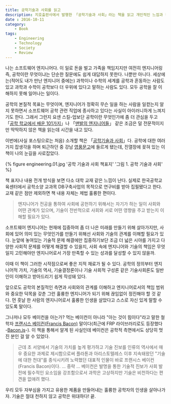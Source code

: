 ```yaml
---
title: 공학기술과 사회를 읽고
description: 지호출판사에서 발행한 「공학기술과 사회」라는 책을 읽고 개인적인 느낌과 감평을 작성한 문서입니다.
date : 2016-10-11
category:
    - Book
tags:
    - Engineering
    - Technology
    - Society
    - Review
---
```


나는 소프트웨어 엔지니어다. 이 일로 돈을 벌고 가족을 책임지지만 여전히 엔지니어링 즉, 공학이란 무엇이냐는 단순한 질문에도 쉽게 대답하지 못한다. 나뿐만 아니다. 세상에는(적어도 내가 만난 엔지니어 중에는) 과학이나 수학의 세계를 공학과 혼동하는 사람도 있고 과학과 수학이 공학보다 더 우위에 있다고 말하는 사람도 있다. 모두 공학을 잘 이해하지 못해 일어나는 일이다.

공학의 본질적 목표는 무엇이며, 엔지니어가 정확히 무슨 일을 하는 사람을 일컫는지 알지 못하면서 소프트웨어 공학 관련 직업에 종사하고 있다는 사실이 아이러니하게 느껴지기도 한다. 그래서 그런지 요샌 스킬-업보단 공학이란 무엇인가에 좀 더 관심을 두고 「[공학 학교에서 배운 101가지](http://www.kyobobook.co.kr/product/detailViewKor.laf?ejkGb=KOR&mallGb=KOR&barcode=9791185628141&orderClick=LAG&Kc=)」나 「[맨발의 엔지니어들](http://www.kyobobook.co.kr/product/detailViewKor.laf?ejkGb=KOR&mallGb=KOR&barcode=9788925559315&orderClick=LAG&Kc=http://www.kyobobook.co.kr/product/detailViewKor.laf?ejkGb=KOR&mallGb=KOR&barcode=9788925559315&orderClick=LAG&Kc=)」 같은 조금은 덜 전문적이지만 딱딱하지 않은 책을 읽는데 시간을 내고 있다.

이번에(사실 포스팅으로는 처음) 소개할 책은 「[공학기술과 사회](http://www.kyobobook.co.kr/product/detailViewKor.laf?ejkGb=KOR&mallGb=KOR&barcode=9788959090112&orderClick=LAH&Kc=)」다. 공학에 대한 여러 가지 잡생각을 하며 퇴근하던 중 강남 [영풍문고](http://www.ypbooks.co.kr/m_main.yp)에 들르게 됐는데, 진열장에 꽂혀 있는 이 책이 나의 눈길을 사로잡았다.

{% figure engineering.01.jpg '공학 기술과 사회 책표지' '그림 1. 공학 기술과 사회' %}

책 표지나 내용 전개 방식을 보면 다소 대학 교재 같은 느낌이 난다. 실제로 한국공학교육센터에서 공학소양 교과목 DB구축사업의 목적으로 연구비를 받아 집필됐다고 한다. 교재 같은 점만 제외하면 책 내용 자체는 제법 훌륭한 편이다. 

> 엔지니어가 전공을 통하여 사회에 공헌하기 위해서는 자기가 하는 일이 사회와 어떤 관계가 있으며, 기술이 전반적으로 사회와 서로 어떤 영향을 주고 받는지 이해할 필요가 있다.

소프트웨어 엔지니어는 현재에 집중하여 좀 더 나은 미래를 만들기 위해 살아가지만, 사회에 있어 의미 있는 무엇인가를 만들기 위해선 사회와 기술의 관계를 이해할 필요가 있다. 눈앞에 놓여있는 기술적 문제 해결에만 집중하기보단 조금 더 넓은 시야를 가지고 다양한 사회적 문제를 어떻게 해결할 수 있을지, 사회 속에 엔지니어와 기술의 책임은 무엇일지 고민해야만 엔지니어로서 가장 만족할 수 있는 성과를 달성할 수 있지 않을까.

이때 이 책이 그러한 시작점으로써 좋은 지적 재료가 될 수 있다. 공학의 정의부터 엔지니어적 가치, 기술의 역사, 기술결정론이나 기술 사회적 구성론 같은 기술사회론도 일반인이 이해하고 받아드리기 쉽게 작성돼 있다. 

앞으로도 공학의 본질적인 측면과 사회와의 관계를 이해하고 엔지니어로서의 책임 범위와 중요한 덕목을 갖춘 그런 훌륭한 엔지니어가 되기 위해 끊임없이 정진해야 할 것 같다. 먼 훗날 한 사람의 엔지니어로서 훌륭한 인생을 살았다고 스스로 자신 있게 말할 수 있도록 말이다.

그나저나 모두 베이컨을 아는가? 먹는 베이컨이 아니라 "아는 것이 힘이다"라고 말한 철학자 [프랜시스 베이컨(Francis Bacon)](https://namu.wiki/w/%ED%94%84%EB%9E%9C%EC%8B%9C%EC%8A%A4%20%EB%B2%A0%EC%9D%B4%EC%BB%A8) 말이다(최근에 FRP 라이브러리로도 등장했다 -[Bacon.js](http://baconjs.github.io/)-). 이 책을 통해서 알게 된 사실인데 베이컨은 공학적 측면에서도 상당히 멋진 분인 걸 알 수 있었다.

> 근데 초 서양에서 기술의 가치를 높게 평가하고 기술 진보를 인류의 역사에서 매우 중요한 과제로 제시함으로써 플라톤과 아리스토텔레스 이후 지속돼왔던 "기술에 대한 천대"를 종식시키려 노력했던 대표적 인물이 바로 프랜시스 베이컨(Francis Bacon)이다. ... 중략 ... 베이컨은 발명을 통한 기술적 진보가 사회 발전에 필수적인 요소임을 강조함으로서 과학은 고상하지만 기술은 비천하다는 편견을 없애려 했다.

우리 모두 자부심을 가지고 유용한 제품을 만들어내는 훌륭한 공학자의 인생을 살아나가자. 기술은 절대 천하지 않고 공학은 위대하다! 끝.
